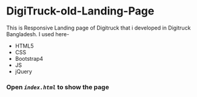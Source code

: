 # DigiTruck-old-Landing-Page
This is Responsive Landing page of Digitruck that i developed in Digitruck Bangladesh. I used here-
- HTML5
- CSS
- Bootstrap4
- JS
- jQuery

### Open ***`index.html`*** to show the page
